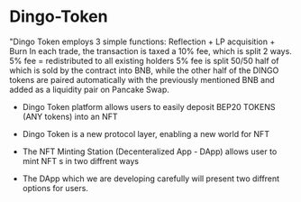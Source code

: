 # Dingo-Token
"Dingo Token employs 3 simple functions: Reflection + LP acquisition + Burn In each trade, the transaction is taxed a 10% fee, which is split 2 ways.
5% fee = redistributed to all existing holders
5% fee is split 50/50 half of which is sold by the contract into BNB, while the other half of the DINGO tokens are paired automatically with the previously mentioned BNB and added as a liquidity pair on Pancake Swap.


- Dingo Token platform allows users to easily deposit BEP20 TOKENS (ANY tokens) into an NFT

- Dingo Token is a new protocol layer, enabling a new world for NFT

- The NFT Minting Station (Decenteralized App - DApp) allows user to mint NFT s in two diffrent ways

- The DApp which we are developing carefully will present two diffrent options for users. 
